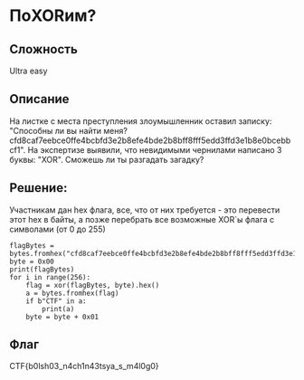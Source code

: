 # ПоXORим?
## Сложность
Ultra easy

## Описание
На листке с места преступления злоумышленник оставил записку: "Способны ли вы найти меня? cfd8caf7eebce0ffe4bcbfd3e2b8efe4bde2b8bff8fff5edd3ffd3e1b8e0bcebbcf1". На экспертизе выявили, что невидимыми чернилами написано 3 буквы: "XOR". Сможешь ли ты разгадать загадку?

## Решение:
Участникам дан hex флага, все, что от них требуется - это перевести этот hex в байты, а позже перебрать все возможные XOR`ы флага с символами (от 0 до 255)

```python=
flagBytes = bytes.fromhex("cfd8caf7eebce0ffe4bcbfd3e2b8efe4bde2b8bff8fff5edd3ffd3e1b8e0bcebbcf1")
byte = 0x00
print(flagBytes)
for i in range(256):
    flag = xor(flagBytes, byte).hex()
    a = bytes.fromhex(flag)
    if b"CTF" in a:
        print(a)
    byte = byte + 0x01
```
 
## Флаг
CTF{b0lsh03_n4ch1n43tsya_s_m4l0g0}
